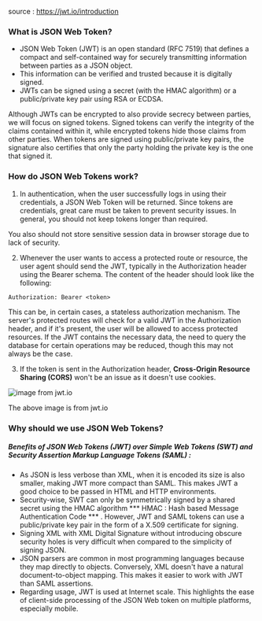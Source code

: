 source  : https://jwt.io/introduction

### What is JSON Web Token?
* JSON Web Token (JWT) is an open standard (RFC 7519) that defines a compact and self-contained way for securely transmitting information between parties as a JSON object. 
* This information can be verified and trusted because it is digitally signed. 
* JWTs can be signed using a secret (with the HMAC algorithm) or a public/private key pair using RSA or ECDSA.

Although JWTs can be encrypted to also provide secrecy between parties, we will focus on signed tokens. Signed tokens can verify the integrity of the claims contained within it, while encrypted tokens hide those claims from other parties. When tokens are signed using public/private key pairs, the signature also certifies that only the party holding the private key is the one that signed it.

### How do JSON Web Tokens work?
1. In authentication, when the user successfully logs in using their credentials, a JSON Web Token will be returned. Since tokens are credentials, great care must be taken to prevent security issues. In general, you should not keep tokens longer than required.

You also should not store sensitive session data in browser storage due to lack of security.

2. Whenever the user wants to access a protected route or resource, the user agent should send the JWT, typically in the Authorization header using the Bearer schema. The content of the header should look like the following:

```Authorization: Bearer <token>```

This can be, in certain cases, a stateless authorization mechanism. The server's protected routes will check for a valid JWT in the Authorization header, and if it's present, the user will be allowed to access protected resources. If the JWT contains the necessary data, the need to query the database for certain operations may be reduced, though this may not always be the case.

3. If the token is sent in the Authorization header, **Cross-Origin Resource Sharing (CORS)** won't be an issue as it doesn't use cookies.

![image from jwt.io](https://cdn2.auth0.com/docs/media/articles/api-auth/client-credentials-grant.png)

The above image is from jwt.io

### Why should we use JSON Web Tokens?

##### Benefits of JSON Web Tokens (JWT) over Simple Web Tokens (SWT) and Security Assertion Markup Language Tokens (SAML) : 

* As JSON is less verbose than XML, when it is encoded its size is also smaller, making JWT more compact than SAML. This makes JWT a good choice to be passed in HTML and HTTP environments.
* Security-wise, SWT can only be symmetrically signed by a shared secret using the HMAC algorithm *** HMAC : Hash based Message Authentication Code *** . However, JWT and SAML tokens can use a public/private key pair in the form of a X.509 certificate for signing. 
* Signing XML with XML Digital Signature without introducing obscure security holes is very difficult when compared to the simplicity of signing JSON.
* JSON parsers are common in most programming languages because they map directly to objects. Conversely, XML doesn't have a natural document-to-object mapping. This makes it easier to work with JWT than SAML assertions.
* Regarding usage, JWT is used at Internet scale. This highlights the ease of client-side processing of the JSON Web token on multiple platforms, especially mobile.
